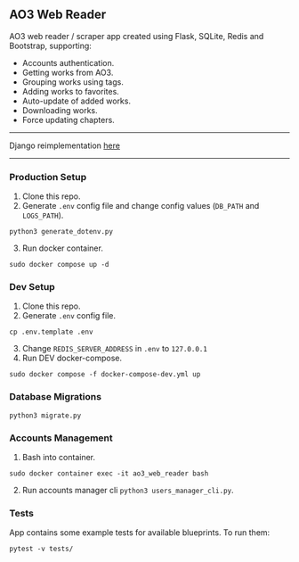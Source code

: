 ## AO3 Web Reader

AO3 web reader / scraper app created using Flask, SQLite, Redis and Bootstrap, supporting:
- Accounts authentication.
- Getting works from AO3.
- Grouping works using tags.
- Adding works to favorites.
- Auto-update of added works.
- Downloading works.
- Force updating chapters.

---

Django reimplementation [here](https://github.com/zNitche/ao3-web-reader-django)

---

### Production Setup
1. Clone this repo.
2. Generate `.env` config file and change config values (`DB_PATH` and `LOGS_PATH`).
```
python3 generate_dotenv.py
```
3. Run docker container.
```
sudo docker compose up -d
```

### Dev Setup
1. Clone this repo.
2. Generate `.env` config file.
```
cp .env.template .env
```
3. Change `REDIS_SERVER_ADDRESS` in `.env` to `127.0.0.1`
4. Run DEV docker-compose.
```
sudo docker compose -f docker-compose-dev.yml up
```

### Database Migrations
```
python3 migrate.py
```

### Accounts Management
1. Bash into container.
```
sudo docker container exec -it ao3_web_reader bash
```
2. Run accounts manager cli `python3 users_manager_cli.py`.


### Tests
App contains some example tests for available blueprints. To run them:
```
pytest -v tests/
```
